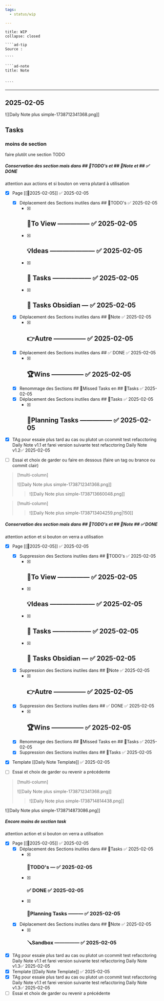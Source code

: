 ```yaml
---
tags:
  - status/wip

---
```

 
``````ad-example
title: WIP 
collapse: closed

````ad-tip
Source : 

````

````ad-note
title: Note
 

````

``````

---
## 2025-02-05
![[Daily Note plus simple-1738712341368.png]]

## Tasks

### moins de section
faire plutôt une section TODO 

##### Conservation des section mais dans  ## 📎TODO's et ## 📝Note et ## ✅ DONE
attention aux actions et si bouton on verra plutard à utilisation
- [x] Page [[📒2025-02-05]] ✅ 2025-02-05
	- [x] Déplacement des Sections inutiles  dans ## 📎TODO's ✅ 2025-02-05
		- [x] ## 👀To View ————— ✅ 2025-02-05
		- [x] ## 💡Ideas ——————— ✅ 2025-02-05
		- [x] ## 🚀 Tasks —————— ✅ 2025-02-05
		- [x] ## 🚀 Tasks Obsidian — ✅ 2025-02-05
	- [x] Déplacement des Sections inutiles dans ## 📝Note ✅ 2025-02-05
		- [x] ## 👉Autre ————— ✅ 2025-02-05
	- [x] Déplacement des Sections inutiles dans ## ✅ DONE ✅ 2025-02-05
		- [x] ## 🏆Wins ————— ✅ 2025-02-05
	- [x] Renommage  des Sections ## 🥷Missed Tasks en ## 🚀Tasks ✅ 2025-02-05
	- [x] Déplacement des Sections inutiles dans ## 🚀Tasks ✅ 2025-02-05
		- [x] ## 📅Planning Tasks ————— ✅ 2025-02-05
- [x] TAg pour essaie plus tard au cas ou plutot un ccommit test refacctoring Daily Note v1.1  et farei version suivante test refacctoring Daily Note v1.2✅ 2025-02-05
- [ ] Essai et choix de garder ou faire en dessous (faire un tag ou brance ou commit clair) 


> [!multi-column]
>
>![[Daily Note plus simple-1738712341368.png]]
>
>> ![[Daily Note plus simple-1738713660048.png]]


> [!multi-column]
>> ![[Daily Note plus simple-1738713404259.png|150]]
>




##### Conservation des section mais dans  ## 📎TODO's et ## 📝Note ## ✅ DONE
attention action et si bouton on verra a utilisation
- [x] Page [[📒2025-02-05]] ✅ 2025-02-05
	- [x] Suppression des Sections inutiles  dans ## 📎TODO's ✅ 2025-02-05
		- [x] ## 👀To View ————— ✅ 2025-02-05
		- [x] ## 💡Ideas ——————— ✅ 2025-02-05
		- [x] ## 🚀 Tasks —————— ✅ 2025-02-05
		- [x] ## 🚀 Tasks Obsidian — ✅ 2025-02-05
	- [x] Suppression des Sections inutiles dans ## 📝Note ✅ 2025-02-05
		- [x] ## 👉Autre ————— ✅ 2025-02-05
	- [x] Suppression des Sections inutiles dans ## ✅ DONE ✅ 2025-02-05
		- [x] ## 🏆Wins ————— ✅ 2025-02-05
	- [x] Renommage  des Sections ## 🥷Missed Tasks en ## 🚀Tasks ✅ 2025-02-05
	- [x] Suppression des Sections inutiles dans ## 🚀Tasks ✅ 2025-02-05
- [x] Template [[Daily Note Template]] ✅ 2025-02-05

- [ ] Essai et choix de garder ou revenir a précédente

> [!multi-column]
>
>![[Daily Note plus simple-1738712341368.png]]
>
>> ![[Daily Note plus simple-1738714814438.png]]

![[Daily Note plus simple-1738714873086.png]]


##### Encore moins de section task 
attention action et si bouton on verra a utilisation
- [x] Page [[📒2025-02-05]] ✅ 2025-02-05
	- [x] Déplacement des Sections inutiles  dans ## 🚀Tasks ✅ 2025-02-05
		- [x] ### 📎TODO's — ✅ 2025-02-05
		- [x] ### ✅ DONE ✅ 2025-02-05
		- [x] ### 📅Planning Tasks ——— ✅ 2025-02-05
	- [x] Déplacement des Sections inutiles dans ## 📝Note ✅ 2025-02-05
		- [x] ### 🪛Sandbox ————— ✅ 2025-02-05
- [x] TAg pour essaie plus tard au cas ou plutot un ccommit test refacctoring Daily Note v1.1  et farei version suivante test refacctoring Daily Note v1.3✅ 2025-02-05
- [x] Template [[Daily Note Template]] ✅ 2025-02-05
- [x] TAg pour essaie plus tard au cas ou plutot un ccommit test refacctoring Daily Note v1.1  et farei version suivante test refacctoring Daily Note v1.3✅ 2025-02-05
- [ ] Essai et choix de garder ou revenir a précédente
